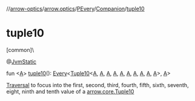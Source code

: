 //[arrow-optics](../../../../index.md)/[arrow.optics](../../index.md)/[PEvery](../index.md)/[Companion](index.md)/[tuple10](tuple10.md)

# tuple10

[common]\

@[JvmStatic](https://kotlinlang.org/api/latest/jvm/stdlib/kotlin.jvm/-jvm-static/index.html)

fun &lt;[A](tuple10.md)&gt; [tuple10](tuple10.md)(): [Every](../../index.md#176863642%2FClasslikes%2F-617900156)&lt;[Tuple10](../../../../../arrow-core/arrow-core/arrow.core/-tuple10/index.md)&lt;[A](tuple10.md), [A](tuple10.md), [A](tuple10.md), [A](tuple10.md), [A](tuple10.md), [A](tuple10.md), [A](tuple10.md), [A](tuple10.md), [A](tuple10.md), [A](tuple10.md)&gt;, [A](tuple10.md)&gt;

[Traversal](../../index.md#153853783%2FClasslikes%2F-617900156) to focus into the first, second, third, fourth, fifth, sixth, seventh, eight, ninth and tenth value of a [arrow.core.Tuple10](../../../../../arrow-core/arrow-core/arrow.core/-tuple10/index.md)
